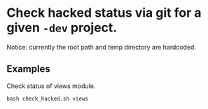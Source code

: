 # Check hacked status via git for a given `-dev` project.

Notice: currently the root path and temp directory are hardcoded. 

## Examples

Check status of views module.

```
bash check_hacked.sh views
```